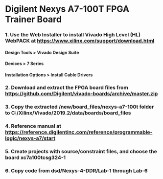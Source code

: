 # Digilent Nexys A7-100T FPGA Trainer Board

### 1. Use the Web Installer to install Vivado High Level (HL) WebPACK at https://www.xilinx.com/support/download.html

#### Design Tools > Vivado Design Suite

#### Devices > 7 Series

#### Installation Options > Install Cable Drivers

### 2. Download and extract the FPGA board files from https://github.com/Digilent/vivado-boards/archive/master.zip

### 3. Copy the extracted /new/board_files/nexys-a7-100t folder to C:/Xilinx/Vivado/2019.2/data/boards/board_files

### 4. Reference manual at https://reference.digilentinc.com/reference/programmable-logic/nexys-a7/start

### 5. Create projects with source/constraint files, and choose the board xc7a100tcsg324-1

### 6. Copy code from dsd/Nexys-4-DDR/Lab-1 through Lab-6
